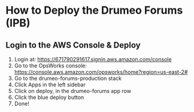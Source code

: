 # How to Deploy the Drumeo Forums (IPB)

## Login to the AWS Console & Deploy

1. Login at: https://671790291617.signin.aws.amazon.com/console
1. Go to the OpsWorks console: https://console.aws.amazon.com/opsworks/home?region=us-east-2#
1. Go to the drumeo-forums-production stack
1. Click Apps in the left sidebar
1. Click on deploy, in the drumeo-forums app row
1. Click the blue deploy button
1. Done!